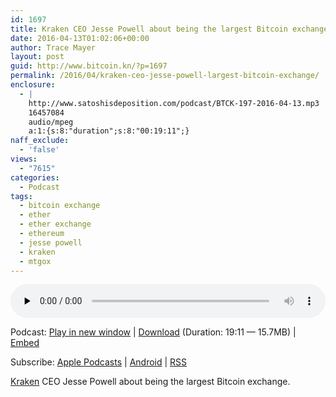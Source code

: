 ```yaml
---
id: 1697
title: Kraken CEO Jesse Powell about being the largest Bitcoin exchange
date: 2016-04-13T01:02:06+00:00
author: Trace Mayer
layout: post
guid: http://www.bitcoin.kn/?p=1697
permalink: /2016/04/kraken-ceo-jesse-powell-largest-bitcoin-exchange/
enclosure:
  - |
    http://www.satoshisdeposition.com/podcast/BTCK-197-2016-04-13.mp3
    16457084
    audio/mpeg
    a:1:{s:8:"duration";s:8:"00:19:11";}
naff_exclude:
  - 'false'
views:
  - "7615"
categories:
  - Podcast
tags:
  - bitcoin exchange
  - ether
  - ether exchange
  - ethereum
  - jesse powell
  - kraken
  - mtgox
---
```

<!--powerpress_player-->

<div class="powerpress_player" id="powerpress_player_5789">
  <audio class="wp-audio-shortcode" id="audio-1697-200" preload="none" style="width: 100%;" controls="controls"><source type="audio/mpeg" src="http://media.blubrry.com/bitcoinruntogold/p/www.satoshisdeposition.com/podcast/BTCK-197-2016-04-13.mp3?_=200" /><a href="http://media.blubrry.com/bitcoinruntogold/p/www.satoshisdeposition.com/podcast/BTCK-197-2016-04-13.mp3">http://media.blubrry.com/bitcoinruntogold/p/www.satoshisdeposition.com/podcast/BTCK-197-2016-04-13.mp3</a></audio>
</div>

<p class="powerpress_links powerpress_links_mp3">
  Podcast: <a href="http://media.blubrry.com/bitcoinruntogold/p/www.satoshisdeposition.com/podcast/BTCK-197-2016-04-13.mp3" class="powerpress_link_pinw" target="_blank" title="Play in new window" onclick="return powerpress_pinw('https://www.bitcoin.kn/?powerpress_pinw=1697-podcast');" rel="nofollow">Play in new window</a> | <a href="http://media.blubrry.com/bitcoinruntogold/s/www.satoshisdeposition.com/podcast/BTCK-197-2016-04-13.mp3" class="powerpress_link_d" title="Download" rel="nofollow" download="BTCK-197-2016-04-13.mp3">Download</a> (Duration: 19:11 &#8212; 15.7MB) | <a href="#" class="powerpress_link_e" title="Embed" onclick="return powerpress_show_embed('1697-podcast');" rel="nofollow">Embed</a>
</p>

<p class="powerpress_embed_box" id="powerpress_embed_1697-podcast" style="display: none;">
  <input id="powerpress_embed_1697-podcast_t" type="text" value="<iframe width=&quot;320&quot; height=&quot;30&quot; src=&quot;https://www.bitcoin.kn/?powerpress_embed=1697-podcast&amp;powerpress_player=mediaelement-audio&quot; frameborder=&quot;0&quot; scrolling=&quot;no&quot;></iframe>" onclick="javascript: this.select();" onfocus="javascript: this.select();" style="width: 70%;" readOnly />
</p>

<p class="powerpress_links powerpress_subscribe_links">
  Subscribe: <a href="https://itunes.apple.com/WebObjects/MZStore.woa/wa/viewPodcast?id=301670981&mt=2&ls=1#episodeGuid=http%3A%2F%2Fwww.bitcoin.kn%2F%3Fp%3D1697" class="powerpress_link_subscribe powerpress_link_subscribe_itunes" title="Subscribe on Apple Podcasts" rel="nofollow">Apple Podcasts</a> | <a href="https://subscribeonandroid.com/www.bitcoin.kn/feed/podcast/" class="powerpress_link_subscribe powerpress_link_subscribe_android" title="Subscribe on Android" rel="nofollow">Android</a> | <a href="https://www.bitcoin.kn/feed/podcast/" class="powerpress_link_subscribe powerpress_link_subscribe_rss" title="Subscribe via RSS" rel="nofollow">RSS</a>
</p>

[Kraken](https://www.kraken.com) CEO Jesse Powell about being the largest Bitcoin exchange.